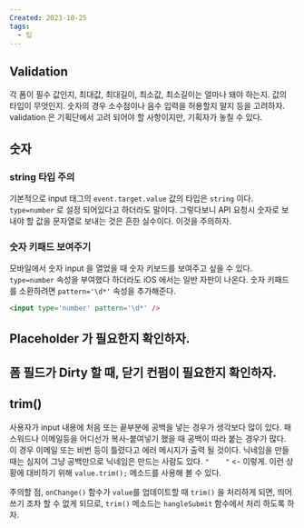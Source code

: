 ```yaml
---
Created: 2023-10-25
tags:
  - 팁
---
```

## Validation

각 폼이 필수 값인지, 최대값, 최대길이, 최소값, 최소길이는 얼마나 돼야 하는지. 값의 타입이 무엇인지. 숫자의 경우 소수점이나 음수 입력을 허용할지 말지 등을 고려하자.
validation 은 기획단에서 고려 되어야 할 사항이지만, 기획자가 놓칠 수 있다.

## 숫자

### string 타입 주의

기본적으로 input 태그의 `event.target.value` 값의 타입은 `string` 이다. `type=number` 로 설정 되어있다고 하더라도 말이다. 그렇다보니 API 요청시 숫자로 보내야 할 값을 문자열로 보내는 것은 흔한 실수이다. 이것을 주의하자.

### 숫자 키패드 보여주기

모바일에서 숫자 input 을 열었을 때 숫자 키보드를 보여주고 싶을 수 있다. `type=number` 속성을 부여했다 하더라도 iOS 에서는 일반 자판이 나온다. 숫자 키패드를 소환하려면 `pattern='\d*'` 속성을 추가해준다.

```html
<input type='number' pattern='\d*' />
```

## Placeholder 가 필요한지 확인하자.

## 폼 필드가 Dirty 할 때, 닫기 컨펌이 필요한지 확인하자.

## trim()

사용자가 input 내용에 처음 또는 끝부분에 공백을 넣는 경우가 생각보다 많이 있다. 패스워드나 이메일등을 어디선가 복사-붙여넣기 했을 때 공백이 따라 붙는 경우가 많다. 이 경우 이메일 또는 비번 등이 틀렸다고 에러 메시지가 출력 될 것이다.
닉네임을 만들 때는 심지어 그냥 공백만으로 닉네임은 만드는 사람도 있다. `"    "` <- 이렇게.
이런 상황에 대비하기 위해 `value.trim();` 메소드를 사용해 볼 수 있다.

주의할 점, `onChange()` 함수가 `value`를 업데이트할 때 `trim()` 을 처리하게 되면, 띄어쓰기 조차 할 수 없게 되므로, `trim()` 메소드는 `hangleSubmit` 함수에서 처리 하도록 하자.